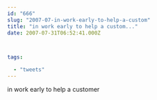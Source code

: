 ```yaml
---
id: "666"
slug: "2007-07-in-work-early-to-help-a-custom"
title: "in work early to help a custom..."
date: 2007-07-31T06:52:41.000Z



tags:

  - "tweets"
---
```

<div class="sqs-html-content">
  <p>in work early to help a customer</p>
</div>
